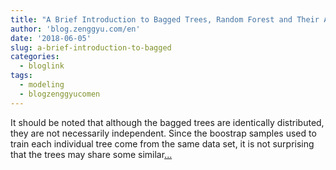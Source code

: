 ```yaml
---
title: "A Brief Introduction to Bagged Trees, Random Forest and Their Applications in R"
author: 'blog.zenggyu.com/en'
date: '2018-06-05'
slug: a-brief-introduction-to-bagged
categories:
  - bloglink
tags:
  - modeling
  - blogzenggyucomen
---
```


It should be noted that although the bagged trees are identically distributed, they are not necessarily independent. Since the boostrap samples used to train each individual tree come from the same data set, it is not surprising that the trees may share some similar[... <i class="fas fa-external-link-alt"></i>](https://blog.zenggyu.com/en/post/2018-06-05/a-brief-introduction-to-bagged-trees-random-forest-and-their-applications-in-r/)

